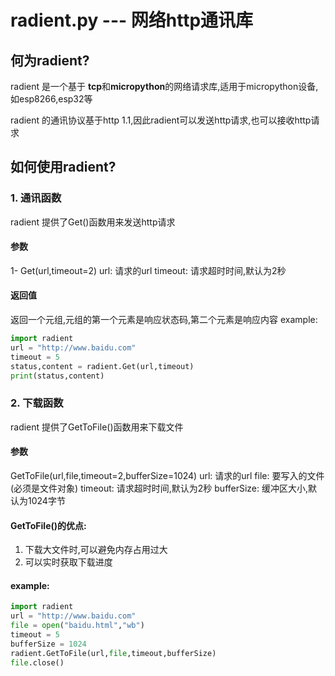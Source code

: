 # radient.py --- 网络http通讯库

## 何为radient?
radient 是一个基于 **tcp**和**micropython**的网络请求库,适用于micropython设备,如esp8266,esp32等

radient 的通讯协议基于http 1.1,因此radient可以发送http请求,也可以接收http请求

## 如何使用radient?

### 1. 通讯函数
radient 提供了Get()函数用来发送http请求

#### 参数
1- Get(url,timeout=2)
url: 请求的url
timeout: 请求超时时间,默认为2秒

#### 返回值
返回一个元组,元组的第一个元素是响应状态码,第二个元素是响应内容
example:

```python
import radient
url = "http://www.baidu.com"
timeout = 5
status,content = radient.Get(url,timeout)
print(status,content)
```

### 2. 下载函数
radient 提供了GetToFile()函数用来下载文件

#### 参数
GetToFile(url,file,timeout=2,bufferSize=1024)
url: 请求的url
file: 要写入的文件(必须是文件对象)
timeout: 请求超时时间,默认为2秒
bufferSize: 缓冲区大小,默认为1024字节

#### GetToFile()的优点:
1. 下载大文件时,可以避免内存占用过大
2. 可以实时获取下载进度

#### example:

```python
import radient
url = "http://www.baidu.com"
file = open("baidu.html","wb")
timeout = 5
bufferSize = 1024
radient.GetToFile(url,file,timeout,bufferSize)
file.close()
```
